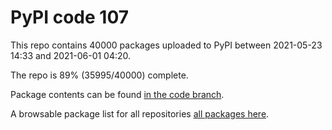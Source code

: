 # PyPI code 107

This repo contains 40000 packages uploaded to PyPI between 
2021-05-23 14:33 and 2021-06-01 04:20.

The repo is 89% (35995/40000) complete.

Package contents can be found [in the code branch](https://github.com/pypi-data/pypi-mirror-107/tree/code/packages).

A browsable package list for all repositories [all packages here](https://pypi-data.github.io/website/repositories/pypi-mirror-107).


